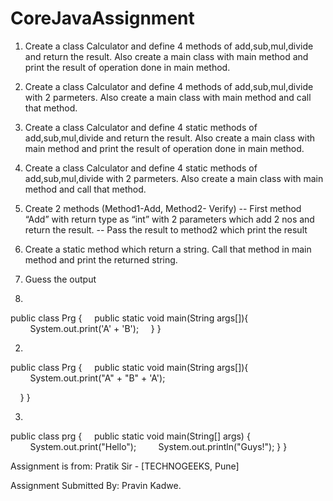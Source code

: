 # CoreJavaAssignment

1) Create a class Calculator and define 4 methods of add,sub,mul,divide and return the result.
Also create a main class with main method and print the result of operation done in main method.

2) Create a class Calculator and define 4 methods of add,sub,mul,divide with 2 parmeters.
Also create a main class with main method and call that method.

3) Create a class Calculator and define 4 static methods of add,sub,mul,divide and return the result.
Also create a main class with main method and print the result of operation done in main method.

4) Create a class Calculator and define 4 static methods of add,sub,mul,divide with 2 parmeters.
Also create a main class with main method and call that method.

5) Create 2 methods (Method1-Add, Method2- Verify)
-- First method “Add” with return type as “int” with 2 parameters which add 2 nos and return
the result.
-- Pass the result to method2 which print the result

6) Create a static method which return a string.
Call that method in main method and print the returned string.


7) Guess the output

1)
public class Prg {
    public static void main(String args[]){
        System.out.print('A' + 'B');
    }
}

2)
public class Prg {
    public static void main(String args[]){
        System.out.print("A" + "B" + 'A');

    }
}

3)
public class prg {
    public static void main(String[] args) {
        System.out.print("Hello");
        System.out.println("Guys!");
    }
 }
 
 Assignment is from: Pratik Sir - [TECHNOGEEKS, Pune]
 
 Assignment Submitted By: Pravin Kadwe.
